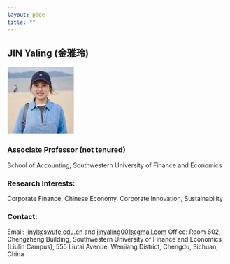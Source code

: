 ```yaml
---
layout: page
title: ""
---
```


## JIN Yaling (金雅玲)

<img src="/assets/img/JYL_2024.jpg" alt="Description" style="width: 30%; max-width: 800px; border: 1px solid #eee;">


### Associate Professor (not tenured)
School of Accounting, Southwestern University of Finance and Economics


### Research Interests: 
Corporate Finance, Chinese Economy, Corporate Innovation, Sustainability

### Contact:
Email: [jinyl@swufe.edu.cn](mailto:jinyl@swufe.edu.cn) and [jinyaling001@gmail.com](mailto:jinyaling001@gmail.com)
Office: Room 602, Chengzheng Building, Southwestern University of Finance and Economics (Liulin Campus), 555 Liutai Avenue, Wenjiang District, Chengdu, Sichuan, China

